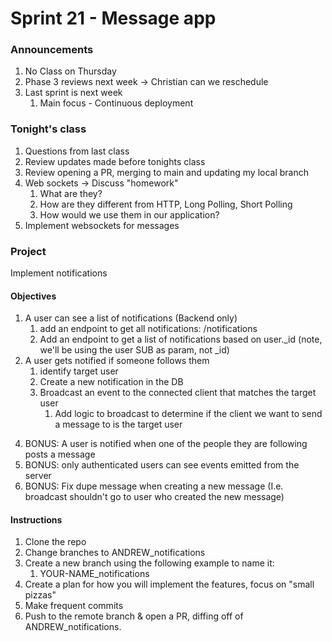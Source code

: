 # Sprint 21 - Message app

### Announcements
1. No Class on Thursday
2. Phase 3 reviews next week -> Christian can we reschedule
3. Last sprint is next week
   1. Main focus - Continuous deployment

### Tonight's class
1. Questions from last class
2. Review updates made before tonights class
3. Review opening a PR, merging to main and updating my local branch
4. Web sockets -> Discuss "homework"
   1. What are they?
   2. How are they different from HTTP, Long Polling, Short Polling
   3. How would we use them in our application?
5. Implement websockets for messages

### Project
Implement notifications

#### Objectives
1. A user can see a list of notifications (Backend only)
   1. add an endpoint to get all notifications: /notifications
   2. Add an endpoint to get a list of notifications based on user._id (note, we'll be using the user SUB as param, not _id)
2. A user gets notified if someone follows them
   1. identify target user
   2. Create a new notification in the DB
   3. Broadcast an event to the connected client that matches the target user
      1. Add logic to broadcast to determine if the client we want to send a message to is the target user
<!-- 3. A user is notified if someone "likes" their message -->
4. BONUS: A user is notified when one of the people they are following posts a message
5. BONUS: only authenticated users can see events emitted from the server
6. BONUS: Fix dupe message when creating a new message (I.e. broadcast shouldn't go to user who created the new message)

#### Instructions
1. Clone the repo
2. Change branches to ANDREW_notifications
3. Create a new branch using the following example to name it:
   1. YOUR-NAME_notifications
4. Create a plan for how you will implement the features, focus on "small pizzas"
5. Make frequent commits
6. Push to the remote branch & open a PR, diffing off of ANDREW_notifications.

